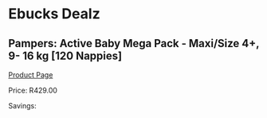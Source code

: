 
# Ebucks Dealz
## Pampers: Active Baby Mega Pack - Maxi/Size 4+, 9- 16 kg [120 Nappies]
[Product Page](https://www.ebucks.com/web/shop/productSelected.do?prodId=1191160428&catId=1186081080)

Price: R429.00

Savings: 


	